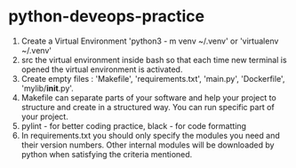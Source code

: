 # python-deveops-practice


1. Create a Virtual Environment 'python3 - m venv ~/.venv' or 'virtualenv ~/.venv'
2. src the virtual environment inside bash so that each time new terminal is opened the virtual environment is activated.
3. Create empty files : 'Makefile', 'requirements.txt', 'main.py', 'Dockerfile', 'mylib/__init__.py'.
4. Makefile can separate parts of your software and help your project to structure and create in a structured way. You can run specific part of your project. 
5. pylint - for better coding practice,
black - for code formatting
6. In requirements.txt you should only specify the modules you need and their version numbers. Other internal modules will be downloaded by python when satisfying the criteria mentioned.
